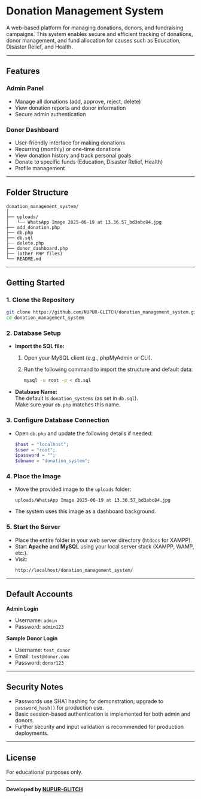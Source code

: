# Donation Management System

A web-based platform for managing donations, donors, and fundraising campaigns. This system enables secure and efficient tracking of donations, donor management, and fund allocation for causes such as Education, Disaster Relief, and Health.

---

## Features

### Admin Panel
- Manage all donations (add, approve, reject, delete)
- View donation reports and donor information
- Secure admin authentication

### Donor Dashboard
- User-friendly interface for making donations
- Recurring (monthly) or one-time donations
- View donation history and track personal goals
- Donate to specific funds (Education, Disaster Relief, Health)
- Profile management

---

## Folder Structure

```
donation_management_system/
│
├── uploads/
│   └── WhatsApp Image 2025-06-19 at 13.36.57_bd3abc84.jpg
├── add_donation.php
├── db.php
├── db.sql
├── delete.php
├── donor_dashboard.php
├── (other PHP files)
└── README.md
```

---

## Getting Started

### 1. Clone the Repository

```bash
git clone https://github.com/NUPUR-GLITCH/donation_management_system.git
cd donation_management_system
```

### 2. Database Setup

- **Import the SQL file:**
  1. Open your MySQL client (e.g., phpMyAdmin or CLI).
  2. Run the following command to import the structure and default data:

      ```bash
      mysql -u root -p < db.sql
      ```

- **Database Name:**  
  The default is `donation_systems` (as set in `db.sql`).  
  Make sure your `db.php` matches this name.

### 3. Configure Database Connection

- Open `db.php` and update the following details if needed:

    ```php
    $host = "localhost";
    $user = "root";
    $password = "";
    $dbname = "donation_system";
    ```

### 4. Place the Image

- Move the provided image to the `uploads` folder:
    ```
    uploads/WhatsApp Image 2025-06-19 at 13.36.57_bd3abc84.jpg
    ```
- The system uses this image as a dashboard background.

### 5. Start the Server

- Place the entire folder in your web server directory (`htdocs` for XAMPP).
- Start **Apache** and **MySQL** using your local server stack (XAMPP, WAMP, etc.).
- Visit:
    ```
    http://localhost/donation_management_system/
    ```

---

## Default Accounts

**Admin Login**
- Username: `admin`
- Password: `admin123`

**Sample Donor Login**
- Username: `test_donor`
- Email: `test@donor.com`
- Password: `donor123`

---

## Security Notes

- Passwords use SHA1 hashing for demonstration; upgrade to `password_hash()` for production use.
- Basic session-based authentication is implemented for both admin and donors.
- Further security and input validation is recommended for production deployments.

---

## License

For educational purposes only.

---

**Developed by [NUPUR-GLITCH](https://github.com/NUPUR-GLITCH)**
